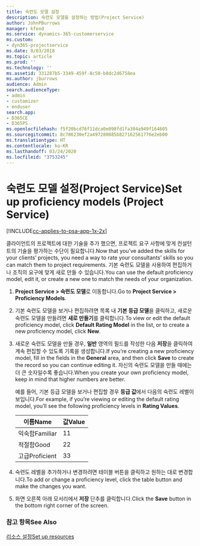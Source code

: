 ```yaml
---
title: 숙련도 모델 설정
description: 숙련도 모델을 설정하는 방법(Project Service)
author: JohnPBurrows
manager: kfend
ms.service: dynamics-365-customerservice
ms.custom:
- dyn365-projectservice
ms.date: 8/03/2018
ms.topic: article
ms.prod: ''
ms.technology: ''
ms.assetid: 331287b5-3349-459f-8c50-b8dc2d6758ea
ms.author: jburrows
audience: Admin
search.audienceType:
- admin
- customizer
- enduser
search.app:
- D365CE
- D365PS
ms.openlocfilehash: f5f20bcd76f11dca0e098fd1fa304a949f164605
ms.sourcegitcommit: 8c786230ef2a497280885b827162561776e2eb00
ms.translationtype: HT
ms.contentlocale: ko-KR
ms.lasthandoff: 03/24/2020
ms.locfileid: "3753245"
---
```

# <a name="set-up-proficiency-models-project-service"></a><span data-ttu-id="7e162-103">숙련도 모델 설정(Project Service)</span><span class="sxs-lookup"><span data-stu-id="7e162-103">Set up proficiency models (Project Service)</span></span>

[!INCLUDE[cc-applies-to-psa-app-1x-2x](../includes/cc-applies-to-psa-app-1x-2x.md)]

<span data-ttu-id="7e162-104">클라이언트의 프로젝트에 대한 기술을 추가 했으면, 프로젝트 요구 사항에 맞게 컨설턴트의 기술을 평가하는 수단이 필요합니다.</span><span class="sxs-lookup"><span data-stu-id="7e162-104">Now that you’ve added the skills for your clients’ projects, you need a way to rate your consultants’ skills so you can match them to project requirements.</span></span> <span data-ttu-id="7e162-105">기본 숙련도 모델을 사용하여 편집하거나 조직의 요구에 맞게 새로 만들 수 있습니다.</span><span class="sxs-lookup"><span data-stu-id="7e162-105">You can use the default proficiency model, edit it, or create a new one to match the needs of your organization.</span></span>  
  
1.  <span data-ttu-id="7e162-106">**Project Service > 숙련도 모델**로 이동합니다.</span><span class="sxs-lookup"><span data-stu-id="7e162-106">Go to **Project Service > Proficiency Models**.</span></span>  
  
2.  <span data-ttu-id="7e162-107">기본 숙련도 모델을 보거나 편집하려면 목록 내 **기본 등급 모델**을 클릭하고, 새로운 숙련도 모델을 만들려면 **새로 만들기**를 클릭합니다.</span><span class="sxs-lookup"><span data-stu-id="7e162-107">To view or edit the default proficiency model, click **Default Rating Model** in the list, or to create a new proficiency model, click **New**.</span></span>  
  
3.  <span data-ttu-id="7e162-108">새로운 숙련도 모델을 만들 경우, **일반** 영역의 필드를 작성한 다음 **저장**을 클릭하여 계속 편집할 수 있도록 기록을 생성합니다.</span><span class="sxs-lookup"><span data-stu-id="7e162-108">If you’re creating a new proficiency model, fill in the fields in the **General** area, and then click **Save** to create the record so you can continue editing it.</span></span> <span data-ttu-id="7e162-109">자신의 숙련도 모델을 만들 때에는 더 큰 숫자일수록 좋습니다.</span><span class="sxs-lookup"><span data-stu-id="7e162-109">When you create your own proficiency model, keep in mind that higher numbers are better.</span></span>  
  
     <span data-ttu-id="7e162-110">예를 들어, 기본 등급 모델을 보거나 편집할 경우 **등급 값**에서 다음의 숙련도 레벨이 보입니다.</span><span class="sxs-lookup"><span data-stu-id="7e162-110">For example, if you’re viewing or editing the default rating model, you’ll see the following proficiency levels in **Rating Values**.</span></span>  
  
    |<span data-ttu-id="7e162-111">이름</span><span class="sxs-lookup"><span data-stu-id="7e162-111">Name</span></span>|<span data-ttu-id="7e162-112">값</span><span class="sxs-lookup"><span data-stu-id="7e162-112">Value</span></span>|  
    |----------|-----------|  
    |<span data-ttu-id="7e162-113">익숙함</span><span class="sxs-lookup"><span data-stu-id="7e162-113">Familiar</span></span>|<span data-ttu-id="7e162-114">1</span><span class="sxs-lookup"><span data-stu-id="7e162-114">1</span></span>|  
    |<span data-ttu-id="7e162-115">적절함</span><span class="sxs-lookup"><span data-stu-id="7e162-115">Good</span></span>|<span data-ttu-id="7e162-116">2</span><span class="sxs-lookup"><span data-stu-id="7e162-116">2</span></span>|  
    |<span data-ttu-id="7e162-117">고급</span><span class="sxs-lookup"><span data-stu-id="7e162-117">Proficient</span></span>|<span data-ttu-id="7e162-118">3</span><span class="sxs-lookup"><span data-stu-id="7e162-118">3</span></span>|  
  
4.  <span data-ttu-id="7e162-119">숙련도 레벨을 추가하거나 변경하려면 테이블 버튼을 클릭하고 원하는 대로 변경합니다.</span><span class="sxs-lookup"><span data-stu-id="7e162-119">To add or change a proficiency level, click the table button and make the changes you want.</span></span>  
  
5.  <span data-ttu-id="7e162-120">화면 오른쪽 아래 모서리에서 **저장** 단추를 클릭합니다.</span><span class="sxs-lookup"><span data-stu-id="7e162-120">Click the **Save** button in the bottom right corner of the screen.</span></span>  
  
### <a name="see-also"></a><span data-ttu-id="7e162-121">참고 항목</span><span class="sxs-lookup"><span data-stu-id="7e162-121">See Also</span></span>  
 [<span data-ttu-id="7e162-122">리소스 설정</span><span class="sxs-lookup"><span data-stu-id="7e162-122">Set up resources</span></span>](../project-service/set-up-resources.md)
